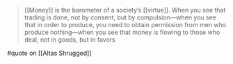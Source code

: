 > [[Money]] is the barometer of a society’s [[virtue]]. When you see that trading is done, not by consent, but by compulsion—when you see that in order to produce, you need to obtain permission from men who produce nothing—when you see that money is flowing to those who deal, not in goods, but in favors

#quote  on [[Altas Shrugged]]